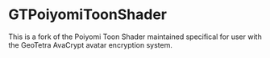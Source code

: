 # GTPoiyomiToonShader

This is a fork of the Poiyomi Toon Shader maintained specifical for user with the GeoTetra AvaCrypt avatar encryption system. 
